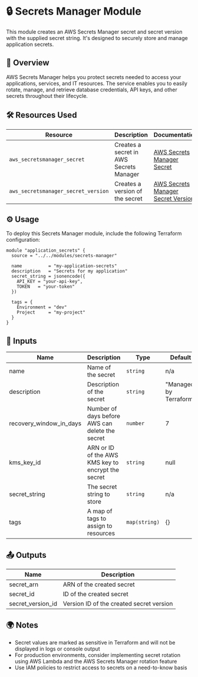 # 🔒 Secrets Manager Module

This module creates an AWS Secrets Manager secret and secret version with the supplied secret string. It's designed to securely store and manage application secrets.

## 📖 Overview

AWS Secrets Manager helps you protect secrets needed to access your applications, services, and IT resources. The service enables you to easily rotate, manage, and retrieve database credentials, API keys, and other secrets throughout their lifecycle.

## 🛠 Resources Used

| Resource                            | Description                             | Documentation                                                                                                                                   |
| ----------------------------------- | --------------------------------------- | ----------------------------------------------------------------------------------------------------------------------------------------------- |
| `aws_secretsmanager_secret`         | Creates a secret in AWS Secrets Manager | [AWS Secrets Manager Secret](https://registry.terraform.io/providers/hashicorp/aws/latest/docs/resources/secretsmanager_secret)                 |
| `aws_secretsmanager_secret_version` | Creates a version of the secret         | [AWS Secrets Manager Secret Version](https://registry.terraform.io/providers/hashicorp/aws/latest/docs/resources/secretsmanager_secret_version) |

## ⚙️ Usage

To deploy this Secrets Manager module, include the following Terraform configuration:

```hcl
module "application_secrets" {
  source = "../../modules/secrets-manager"

  name          = "my-application-secrets"
  description   = "Secrets for my application"
  secret_string = jsonencode({
    API_KEY = "your-api-key",
    TOKEN   = "your-token"
  })

  tags = {
    Environment = "dev"
    Project     = "my-project"
  }
}
```

## 🔑 Inputs

| Name                    | Description                                        | Type          | Default                | Required |
| ----------------------- | -------------------------------------------------- | ------------- | ---------------------- | -------- |
| name                    | Name of the secret                                 | `string`      | n/a                    | ✅ Yes   |
| description             | Description of the secret                          | `string`      | "Managed by Terraform" | ❌ No    |
| recovery_window_in_days | Number of days before AWS can delete the secret    | `number`      | 7                      | ❌ No    |
| kms_key_id              | ARN or ID of the AWS KMS key to encrypt the secret | `string`      | null                   | ❌ No    |
| secret_string           | The secret string to store                         | `string`      | n/a                    | ✅ Yes   |
| tags                    | A map of tags to assign to resources               | `map(string)` | {}                     | ❌ No    |

## 📤 Outputs

| Name              | Description                              |
| ----------------- | ---------------------------------------- |
| secret_arn        | ARN of the created secret                |
| secret_id         | ID of the created secret                 |
| secret_version_id | Version ID of the created secret version |

## 🌍 Notes

- Secret values are marked as sensitive in Terraform and will not be displayed in logs or console output
- For production environments, consider implementing secret rotation using AWS Lambda and the AWS Secrets Manager rotation feature
- Use IAM policies to restrict access to secrets on a need-to-know basis

